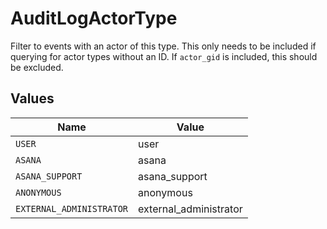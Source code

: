 # AuditLogActorType

Filter to events with an actor of this type.
This only needs to be included if querying for actor types without an ID. If `actor_gid` is included, this should be excluded.


## Values

| Name                     | Value                    |
| ------------------------ | ------------------------ |
| `USER`                   | user                     |
| `ASANA`                  | asana                    |
| `ASANA_SUPPORT`          | asana_support            |
| `ANONYMOUS`              | anonymous                |
| `EXTERNAL_ADMINISTRATOR` | external_administrator   |